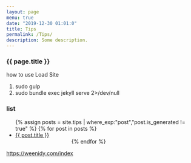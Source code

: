 ```yaml
---
layout: page
menu: true
date: "2019-12-30 01:01:0"
title: Tips
permalink: /Tips/
description: Some description.
---
```


### {{ page.title }}

how to use Load Site

1. sudo gulp
2. sudo bundle exec jekyll serve 2>/dev/null

### list

<ul>
  {% assign posts = site.tips | where_exp:"post","post.is_generated != true" %} 
  {% for post in posts %}
    <li>
      <a href="{{ post.url }}">{{ post.title }}</a>
    </li>
    <img class="img" data-aos="fade-in"  data-aos-delay="1000" url='https://source.unsplash.com/random' width="30%">
  {% endfor %}
</ul>

https://weenidy.com/index
